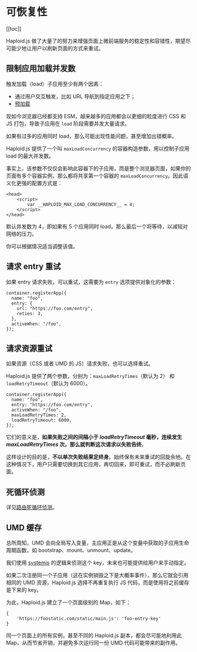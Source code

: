 # 可恢复性

[[toc]]

Haploid.js 做了大量了的努力来增强页面上微前端服务的稳定性和容错性，期望尽可能少地让用户以刷新页面的方式来重试。

## 限制应用加载并发数

触发加载（load）子应用至少有两个因素：

- 通过用户交互触发，比如 URL 导航到指定应用之下；
- [预加载](/zh/guide/preload.html)

现如今浏览器已经都支持 ESM，越来越多的应用都会以更细的粒度进行 CSS 和 JS 打包，导致子应用在 `load` 阶段需要并发大量请求。

如果有过多的应用同时 load，那么可能出现性能问题，甚至增加出错概率。

Haploid.js 提供了一个叫 `maxLoadConcurrency` 的容器构造参数，用以控制子应用 load 的最大并发数。

事实上，该参数不仅仅会影响此容器下的子应用，而是整个浏览器页面，如果你的页面有多个容器实例，那么都将共享第一个容器的 `maxLoadConcurrency`。因此语义化更强的配置方式是：

```html{3}
<head>
    <script>
        var __HAPLOID_MAX_LOAD_CONCURRENCY__ = 4;
    </script>
</head>
```

默认并发数为 4，即如果有 5 个应用同时 load，那么最后一个将等待，以减轻对网络的压力。

你可以根据情况适当调整该值。

## 请求 entry 重试

如果 entry 请求失败，可以重试，这需要为 `entry` 选项提供对象化的参数：

```ts{5}
container.registerApp({
  name: "foo",
  entry: {
    url: "https://foo.com/entry",
    reties: 3,
  },
  activeWhen: "/foo",
});
```

## 请求资源重试

如果资源（CSS 或者 UMD 的 JS）请求失败，也可以选择重试。

Haploid.js 提供了两个参数，分别为：`maxLoadRetryTimes`（默认为 2） 和 `loadRetryTimeout`（默认为 6000）。

```ts{5-6}
container.registerApp({
  name: "foo",
  entry: "https://foo.com/entry",
  activeWhen: "/foo",
  maxLoadRetryTimes: 2,
  loadRetryTimeout: 6000,
});
```

它们的意义是，**如果失败之间的间隔小于 _loadRetryTimeout_ 毫秒，连续发生 _maxLoadRetryTimes_ 次，那么就判断这次请求以失败告终**。

这样设计的目的是，**不以单次失败结果定终身**。始终保有未来重试的回旋余地。在这种情况下，用户只需要切换到其它应用，再切回来，即可重试，而不必刷新页面。

## 死循环侦测

详见[路由死循环侦测](/zh/guide/router-dead-loop-detect.html)。

## UMD 缓存

总所周知，UMD 会向全局写入变量，主应用正是从这个变量中获取的子应用生命周期函数，如 bootstrap、mount、unmount、update。

我们使用 [systemjs](https://github.com/systemjs/systemjs/blob/main/src/extras/global.js) 的逻辑来侦测这个 key，未来也可能提供给用户来手动指定。

如果二次注册同一个子应用（这在实例销毁之下是大概率事件），那么它就会引用相同的 UMD 资源，Haploid.js 选择不再重复执行 JS 代码，而是使用将之前缓存是下来的 key。

为此，Haploid.js 建立了一个页面级别的 Map，如下：

```
{
    'https://foostatic.com/static/main.js': 'foo-entry-key'
}
```

同一个页面上的所有实例，甚至不同的 Haploid.js 副本，都会尽可能地利用此 Map，从而节省开销，并避免多次运行同一份 UMD 代码可能带来的副作用。

